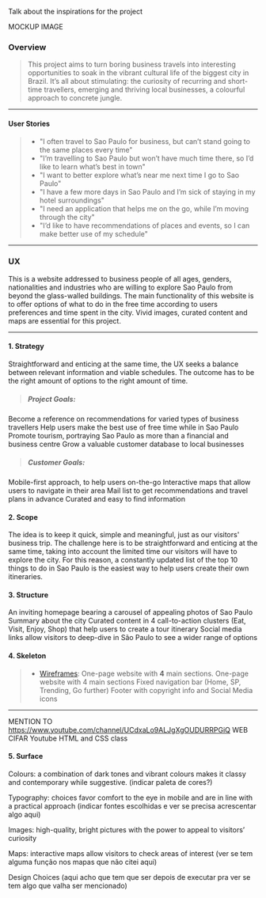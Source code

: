 Talk about the inspirations for the project

MOCKUP IMAGE

### Overview
> This project aims to turn boring business travels into interesting opportunities to soak in the vibrant cultural life of the biggest city in Brazil. It’s all about stimulating: the curiosity of recurring and short-time travellers, emerging and thriving local businesses, a colourful approach to concrete jungle.

---

#### User Stories

> - "I often travel to Sao Paulo for business, but can’t stand going to the same places every time"
> - "I’m travelling to Sao Paulo but won’t have much time there, so I’d like to learn what’s best in town"
> - "I want to better explore what’s near me next time I go to Sao Paulo"
> - "I have a few more days in Sao Paulo and I’m sick of staying in my hotel surroundings"
> - "I need an application that helps me on the go, while I’m moving through the city"
> - "I’d like to have recommendations of places and events, so I can make better use of my schedule"

---

### UX

This is a website addressed to business people of all ages, genders, nationalities and industries who are willing to explore Sao Paulo from beyond the glass-walled buildings. The main functionality of this website is to offer options of what to do in the free time according to users preferences and time spent in the city.
Vivid images, curated content and maps are essential for this project.

---

#### 1. Strategy

Straightforward and enticing at the same time, the UX seeks a balance between relevant information and viable schedules. The outcome has to be the right amount of options to the right amount of time. 
>
> ##### Project Goals:
>
Become a reference on recommendations for varied types of business travellers
Help users make the best use of free time while in Sao Paulo
Promote tourism, portraying Sao Paulo as more than a financial and business centre
Grow a valuable customer database to local businesses
>
> ##### Customer Goals:
>
Mobile-first approach, to help users on-the-go
Interactive maps that allow users to navigate in their area
Mail list to get recommendations and travel plans in advance
Curated and easy to find information


#### 2. Scope

The idea is to keep it quick, simple and meaningful, just as our visitors' business trip. The challenge here is to be straightforward and enticing at the same time, taking into account the limited time our visitors will have to explore the city. For this reason, a constantly updated list of the top 10 things to do in Sao Paulo is the easiest way to help users create their own itineraries.

#### 3. Structure

An inviting homepage bearing a carousel of appealing photos of Sao Paulo
Summary about the city
Curated content in 4 call-to-action clusters (Eat, Visit, Enjoy, Shop) that help users to create a tour itinerary
Social media links allow visitors to deep-dive in São Paulo to see a wider range of options

#### 4. Skeleton

> - [Wireframes](https://github.com/roliveira81/CI-MS2-Taste-Of-SaoPaulo/blob/master/assets/docs/WF_MS2.pdf): One-page website with **4** main sections.
One-page website with 4 main sections
Fixed navigation bar (Home, SP, Trending, Go further)
Footer with copyright info and Social Media icons

---
MENTION TO https://www.youtube.com/channel/UCdxaLo9ALJgXgOUDURRPGiQ WEB CIFAR Youtube HTML and CSS class
#### 5. Surface

Colours: a combination of dark tones and vibrant colours makes it classy and contemporary while suggestive. (indicar paleta de cores?)

Typography: choices favor comfort to the eye in mobile and are in line with a practical approach (indicar fontes escolhidas e ver se precisa acrescentar algo aqui)

Images: high-quality, bright pictures with the power to appeal to visitors’ curiosity

Maps: interactive maps allow visitors to check areas of interest (ver se tem alguma função nos mapas que não citei aqui)

Design Choices (aqui acho que tem que ser depois de executar pra ver se tem algo que valha ser mencionado)